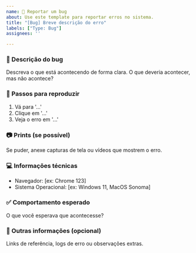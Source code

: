 ```yaml
---
name: 🐞 Reportar um bug
about: Use este template para reportar erros no sistema.
title: "[Bug] Breve descrição do erro"
labels: ["Type: Bug"]
assignees: ''

---
```


### 🐛 Descrição do bug

Descreva o que está acontecendo de forma clara. O que deveria acontecer, mas não acontece?

### 🔁 Passos para reproduzir

1. Vá para '...'
2. Clique em '...'
3. Veja o erro em '...'

### 📷 Prints (se possível)

Se puder, anexe capturas de tela ou vídeos que mostrem o erro.

### 💻 Informações técnicas

- Navegador: [ex: Chrome 123]
- Sistema Operacional: [ex: Windows 11, MacOS Sonoma]

### ✅ Comportamento esperado

O que você esperava que acontecesse?

### 📎 Outras informações (opcional)

Links de referência, logs de erro ou observações extras.
